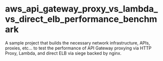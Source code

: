 # aws_api_gateway_proxy_vs_lambda_vs_direct_elb_performance_benchmark

A sample project that builds the necessary network infrastructure, APIs, proxies, etc... to test the performance of API Gateway proxying via HTTP Proxy, Lambda, and direct ELB via siege backed by nginx. 
